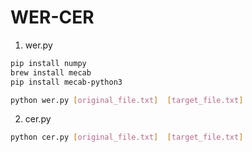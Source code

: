 # WER-CER

1. wer.py

```bash
pip install numpy
brew install mecab
pip install mecab-python3

python wer.py [original_file.txt]  [target_file.txt]
```

2. cer.py

```bash
python cer.py [original_file.txt]  [target_file.txt]
```
